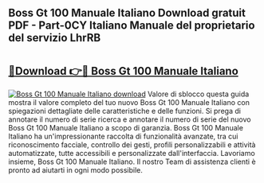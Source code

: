 ## Boss Gt 100 Manuale Italiano Download gratuit PDF - Part-0CY Italiano Manuale del proprietario del servizio LhrRB

# <h2><a href="http://dfg1zh.blite.top/?on=Boss+Gt+100+Manuale+Italiano">🔗Download 👉🔴 Boss Gt 100 Manuale Italiano</a></h2>

[![Boss Gt 100 Manuale Italiano download](https://i.imgur.com/lujVjoI.png)](http://dfg1zh.blite.top/?on=Boss+Gt+100+Manuale+Italiano)
Valore di sblocco questa guida mostra il valore completo del tuo nuovo Boss Gt 100 Manuale Italiano con spiegazioni dettagliate delle caratteristiche e delle funzioni. Si prega di annotare il numero di serie ricerca e annotare il numero di serie del nuovo Boss Gt 100 Manuale Italiano a scopo di garanzia. Boss Gt 100 Manuale Italiano ha un'impressionante raccolta di funzionalità avanzate, tra cui riconoscimento facciale, controllo dei gesti, profili personalizzabili e attività automatizzate, tutte accessibili e personalizzate dall'interfaccia. Lavoriamo insieme, Boss Gt 100 Manuale Italiano. Il nostro Team di assistenza clienti è pronto ad aiutarti in ogni modo possibile.
